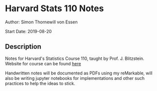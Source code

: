 # Harvard Stats 110 Notes

Author: Simon Thornewill von Essen

Start Date: 2019-08-20

## Description

Notes for Harvard's Statistics Course 110, taught by Prof. J. Blitzstein. Website for course can be found [here](https://projects.iq.harvard.edu/stat110/home)

Handwritten notes will be documented as PDFs using my reMarkable, will also be writing jupyter notebooks for implementations and other such practices to help the ideas to stick.

